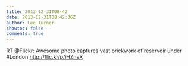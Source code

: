 ```yaml
---
title: 2013-12-31T08-42
date: 2013-12-31T08:42:36Z
author: Lee Turner
showtoc: false
comments: true
---
```


RT @Flickr: Awesome photo captures vast brickwork of reservoir under #London http://flic.kr/p/iHZnsX

